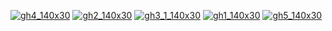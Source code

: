 <a href="https://demo.com">![gh4_140x30](https://user-images.githubusercontent.com/70530526/184479253-c0c27b54-ac10-43db-a6b1-8ee53b16a735.png)</a>
<a href="https://demo.com">![gh2_140x30](https://user-images.githubusercontent.com/70530526/184479296-dad1320a-baa1-4ea2-9529-1dd445c87903.png)</a>
<a href="https://demo.com">![gh3_1_140x30](https://user-images.githubusercontent.com/70530526/184479317-d14a1b51-b119-4437-bdd7-4f22d5e3ae53.png)</a>
<a href="https://demo.com">![gh1_140x30](https://user-images.githubusercontent.com/70530526/184479431-28612c60-4a99-46ad-84e4-09601da2d74a.png)</a>
<a href="https://demo.com">![gh5_140x30](https://user-images.githubusercontent.com/70530526/184479469-3b26148f-4e2a-442b-a086-36361610d6b2.png)</a>
